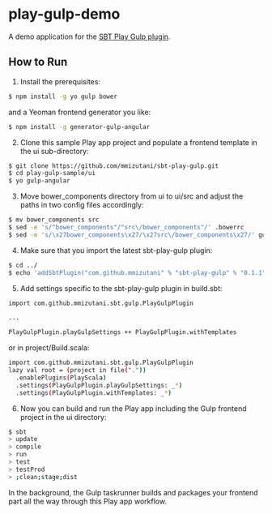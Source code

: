 # play-gulp-demo
A demo application for the [SBT Play Gulp plugin](http://www.github.com/mmizutani/sbt-play-gulp).

## How to Run

1. Install the prerequisites:
```bash
$ npm install -g yo gulp bower
```

and a Yeoman frontend generator you like:

```bash
$ npm install -g generator-gulp-angular
```

2. Clone this sample Play app project and populate a frontend template in the ui sub-directory:
```bash
$ git clone https://github.com/mmizutani/sbt-play-gulp.git
$ cd play-gulp-sample/ui
$ yo gulp-angular
```

3. Move bower_components directory from ui to ui/src and adjust the paths in two config files accordingly:
```bash
$ mv bower_components src
$ sed -e 's/"bower_components"/"src\/bower_components"/' .bowerrc
$ sed -e 's/\x27bower_components\x27/\x27src\/bower_components\x27/' gulp/conf.js
```

4. Make sure that you import the latest sbt-play-gulp plugin:
```bash
$ cd ../
$ echo 'addSbtPlugin("com.github.mmizutani" % "sbt-play-gulp" % "0.1.1")' >> project/plugins.sbt
```

5. Add settings specific to the sbt-play-gulp plugin in build.sbt:
```bash
import com.github.mmizutani.sbt.gulp.PlayGulpPlugin

...

PlayGulpPlugin.playGulpSettings ++ PlayGulpPlugin.withTemplates
```

or in project/Build.scala:
```bash
import com.github.mmizutani.sbt.gulp.PlayGulpPlugin
lazy val root = (project in file("."))
  .enablePlugins(PlayScala)
  .settings(PlayGulpPlugin.playGulpSettings: _*)
  .settings(PlayGulpPlugin.withTemplates: _*)
```

6. Now you can build and run the Play app including the Gulp frontend project in the ui directory:
```bash
$ sbt
> update
> compile
> run
> test
> testProd
> ;clean;stage;dist
```
  In the background, the Gulp taskrunner builds and packages your frontend part all the way through this Play app workflow.